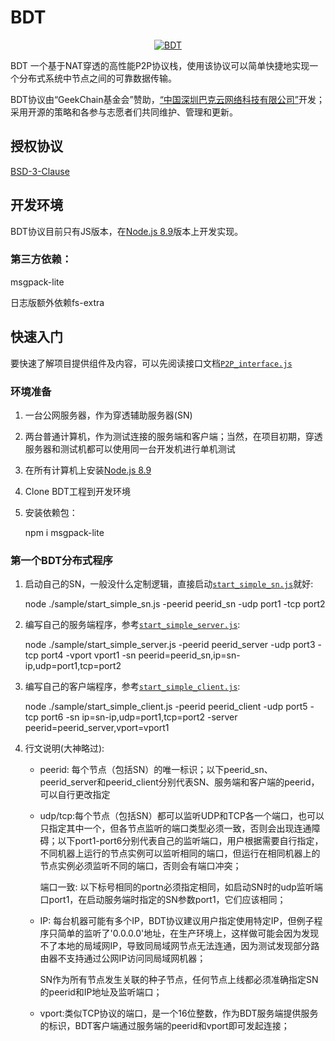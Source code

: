 # BDT<p align="center">  <a href="https://buckycloud.com/">	<img alt="BDT" src='https://raw.githubusercontent.com/buckyos/bdt/master/logo.jpg'/>  </a></p>BDT 一个基于NAT穿透的高性能P2P协议栈，使用该协议可以简单快捷地实现一个分布式系统中节点之间的可靠数据传输。BDT协议由“GeekChain基金会”赞助，[“中国深圳巴克云网络科技有限公司”][organization]开发；采用开源的策略和各参与志愿者们共同维护、管理和更新。[organization]: https://buckycloud.com/## 授权协议[BSD-3-Clause][LICENSE][LICENSE]: BDT_LICENSE## 开发环境BDT协议目前只有JS版本，在[Node.js 8.9][]版本上开发实现。### 第三方依赖：msgpack-lite日志版额外依赖fs-extra[Node.js 8.9]: https://nodejs.org/en/blog/release/v8.9.0/## 快速入门要快速了解项目提供组件及内容，可以先阅读接口文档[`P2P_interface.js`][][`P2P_interface.js`]: /doc/P2P_interface.js### 环境准备1. 一台公网服务器，作为穿透辅助服务器(SN)2. 两台普通计算机，作为测试连接的服务端和客户端；当然，在项目初期，穿透服务器和测试机都可以使用同一台开发机进行单机测试3. 在所有计算机上安装[Node.js 8.9][]4. Clone BDT工程到开发环境5. 安装依赖包：		npm i msgpack-lite### 第一个BDT分布式程序1. 	启动自己的SN，一般没什么定制逻辑，直接启动[`start_simple_sn.js`][]就好:	node ./sample/start_simple_sn.js -peerid peerid\_sn -udp port1 -tcp port22. 	编写自己的服务端程序，参考[`start_simple_server.js`][]:	node ./sample/start_simple_server.js -peerid peerid\_server -udp port3 -tcp port4 -vport vport1 -sn peerid=peerid\_sn,ip=sn-ip,udp=port1,tcp=port23. 	编写自己的客户端程序，参考[`start_simple_client.js`][]:	node ./sample/start_simple_client.js -peerid peerid\_client -udp port5 -tcp port6 -sn ip=sn-ip,udp=port1,tcp=port2 -server peerid=peerid\_server,vport=vport14. 	行文说明(大神略过):	* 	peerid: 每个节点（包括SN）的唯一标识；以下peerid\_sn、peerid\_server和peerid\_client分别代表SN、服务端和客户端的peerid，可以自行更改指定	*	udp/tcp:每个节点（包括SN）都可以监听UDP和TCP各一个端口，也可以只指定其中一个，但各节点监听的端口类型必须一致，否则会出现连通障碍；以下port1-port6分别代表自己的监听端口，用户根据需要自行指定，不同机器上运行的节点实例可以监听相同的端口，但运行在相同机器上的节点实例必须监听不同的端口，否则会有端口冲突；		端口一致: 以下标号相同的portn必须指定相同，如启动SN时的udp监听端口port1，在启动服务端时指定的SN参数port1，它们应该相同；	*	IP: 每台机器可能有多个IP，BDT协议建议用户指定使用特定IP，但例子程序只简单的监听了'0.0.0.0'地址，在生产环境上，这样做可能会因为发现不了本地的局域网IP，导致同局域网节点无法连通，因为测试发现部分路由器不支持通过公网IP访问同局域网机器；		SN作为所有节点发生关联的种子节点，任何节点上线都必须准确指定SN的peerid和IP地址及监听端口；	*	vport:类似TCP协议的端口，是一个16位整数，作为BDT服务端提供服务的标识，BDT客户端通过服务端的peerid和vport即可发起连接；[`start_simple_sn.js`]: /sample/start_simple_sn.js[`start_simple_server.js`]: /sample/start_simple_server.js[`start_simple_client.js`]: /sample/start_simple_client.js